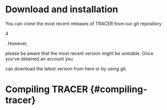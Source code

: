 # Download and installation

You can clone the most recent releases of TRACER from our git repository

4

. However,

please be aware that the most recent version might be unstable. Once you’ve obtained an account you

can download the latest version from here or by using git.

# Compiling TRACER {#compiling-tracer}



